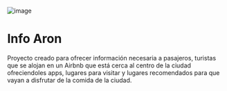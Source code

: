 ![image](https://user-images.githubusercontent.com/102260190/205988937-a244b872-d967-44a3-8ba4-35fae8c5df9d.png)

# Info Aron

Proyecto creado para ofrecer información necesaria a pasajeros, turistas que se alojan en un Airbnb que está cerca al centro de la ciudad ofreciendoles apps, lugares para visitar y lugares recomendados para que vayan a disfrutar de la comida de la ciudad.
